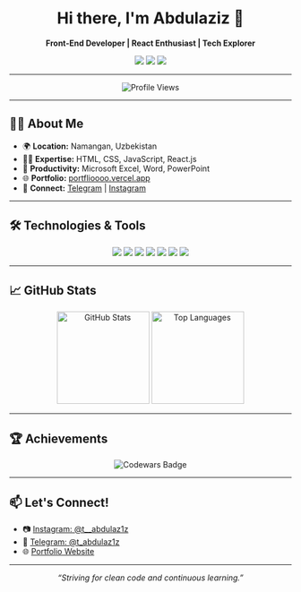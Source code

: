 <!-- Profile README for @Abdulaziz-developer1 -->

<h1 align="center">Hi there, I'm Abdulaziz 👋</h1>
<p align="center">
  <b>Front-End Developer | React Enthusiast | Tech Explorer</b>
</p>
<p align="center">
  <a href="https://portflioooo.vercel.app" target="_blank"><img src="https://img.shields.io/badge/Portfolio-Visit-green?style=for-the-badge&logo=vercel" /></a>
  <a href="https://t.me/t_abdulaz1z" target="_blank"><img src="https://img.shields.io/badge/Telegram-Contact-blue?style=for-the-badge&logo=telegram" /></a>
  <a href="https://www.instagram.com/t__abdulaz1z" target="_blank"><img src="https://img.shields.io/badge/Instagram-Follow-E4405F?style=for-the-badge&logo=instagram&logoColor=white" /></a>
</p>

---

<p align="center">
  <img src="https://komarev.com/ghpvc/?username=abdulaziz-developer1&color=blue&style=flat-square" alt="Profile Views" />
</p>

---

## 👨‍💻 About Me

- 🌍 **Location:** Namangan, Uzbekistan  
- 🧑‍💻 **Expertise:** HTML, CSS, JavaScript, React.js  
- 💼 **Productivity:** Microsoft Excel, Word, PowerPoint  
- 🌐 **Portfolio:** [portflioooo.vercel.app](https://portflioooo.vercel.app)  
- 💬 **Connect:** [Telegram](https://t.me/t_abdulaz1z) | [Instagram](https://www.instagram.com/t__abdulaz1z)  

---

## 🛠️ Technologies & Tools

<p align="center">
  <img src="https://img.shields.io/badge/HTML5-E34F26?style=for-the-badge&logo=html5&logoColor=white"/>
  <img src="https://img.shields.io/badge/CSS3-1572B6?style=for-the-badge&logo=css3&logoColor=white"/>
  <img src="https://img.shields.io/badge/JavaScript-F7DF1E?style=for-the-badge&logo=javascript&logoColor=black"/>
  <img src="https://img.shields.io/badge/React-20232A?style=for-the-badge&logo=react&logoColor=61DAFB"/>
  <img src="https://img.shields.io/badge/Excel-217346?style=for-the-badge&logo=microsoft-excel&logoColor=white"/>
  <img src="https://img.shields.io/badge/PowerPoint-B7472A?style=for-the-badge&logo=microsoft-powerpoint&logoColor=white"/>
  <img src="https://img.shields.io/badge/Word-2B579A?style=for-the-badge&logo=microsoft-word&logoColor=white"/>
</p>

---

## 📈 GitHub Stats

<p align="center">
  <img src="https://github-readme-stats.vercel.app/api?username=Abdulaziz-developer1&show_icons=true&theme=tokyonight&hide_border=true" alt="GitHub Stats" height="165"/>
  <img src="https://github-readme-stats.vercel.app/api/top-langs/?username=Abdulaziz-developer1&layout=compact&theme=tokyonight&hide_border=true" alt="Top Languages" height="165"/>
</p>

---

## 🏆 Achievements

<p align="center">
  <img src="https://www.codewars.com/users/Abdulaziz12/badges/large" alt="Codewars Badge"/>
</p>

---

## 📫 Let's Connect!

- 📷 [Instagram: @t__abdulaz1z](https://www.instagram.com/t__abdulaz1z)
- 💬 [Telegram: @t_abdulaz1z](https://t.me/t_abdulaz1z)
- 🌐 [Portfolio Website](https://portflioooo.vercel.app)

---

<p align="center">
  <i>“Striving for clean code and continuous learning.”</i>
</p>
